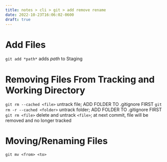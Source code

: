 ```yaml
---
title: notes > cli > git > add remove rename
date: 2022-10-23T16:06:02-0600
draft: true
---
```

# Add Files
`git add *path*` adds *path* to Staging

# Removing Files From Tracking and Working Directory
`git rm --cached <file>` untrack file; ADD FOLDER TO .gitignore FIRST
`git rm -r --cached <folder>` untrack folder; ADD FOLDER TO .gitignore FIRST
`git rm <file>` delete and untrack `<file>`; at next commit, file will be removed and no longer tracked

# Moving/Renaming Files
`git mv <from> <to>`
